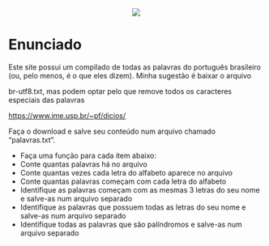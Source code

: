 <p align="center">
  <img src="https://user-images.githubusercontent.com/71992079/176956742-5c442712-2162-4068-a445-1d67ee47360a.png">
</p> 

# Enunciado

Este site possui um compilado de todas as palavras do português brasileiro (ou, pelo menos, é o que eles dizem). Minha sugestão é baixar o arquivo 

br-utf8.txt, mas podem optar pelo que remove todos os caracteres especiais das palavras


https://www.ime.usp.br/~pf/dicios/


Faça o download e salve seu conteúdo num arquivo chamado “palavras.txt”.

 - Faça uma função para cada item abaixo:
 - Conte quantas palavras há no arquivo
 - Conte quantas vezes cada letra do alfabeto aparece no arquivo
 - Conte quantas palavras começam com cada letra do alfabeto
 - Identifique as palavras começam com as mesmas 3 letras do seu nome e salve-as num arquivo separado
 - Identifique as palavras que possuem todas as letras do seu nome e salve-as num arquivo separado
 - Identifique todas as palavras que são palíndromos e salve-as num arquivo separado
